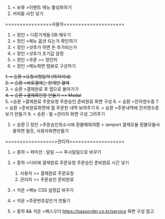 1. < 보류 >이벤트 메뉴 활성화하기
2. 커피들 사진 넣기

================사용자=====================

1. < 정인 > 다른가게들 DB 채우기 
2. < 정인 >메뉴 옵션 되는거 확인하기
3. < 정인 >샷추가 하면 돈 추가되는거
4. < 정인 >샷추가 초기값 설정
5. < 정인 >쿠폰 >> 정인이
6. < 정인 >메뉴화면 탭뷰로 구성하기

~~1. < 승환 >요청사항입력 (15자이내)~~ <br>
~~2. < 승환 >바로결제는 한개만 결제~~<br>
3. < 승환 >결제완료 후 앱으로 돌아가기<br>
~~4. < 승환 >결제확인창 만들기 >> Modal~~<br>
5. <승환 >결제완료 주문요청 주문승인 준비완료 화면 구성
6. < 승환 >전자영수증
7. < 승환 >준비완료화면에 뭘 주문한 내역 보여주기
8. < 승환 >주문내역에 전자영수증 보기 만들기
9. < 승환 : 필 >관리자 화면 구성 그려주기

1. < 승환 || 정인 >주문승인취소시에 환불해줘야함 > iamport 결제모듈 환불모듈사용하면 될듯, 사용자화면만들기

==================관리자===================

1. < 종하 > 퍼미션 :  알림 —> 푸시알림으로 바꾸기
2. < 종하 >디비에 결제완료 주문요청 주문승인 준비완료 시간 넣기
    1. 사용자 >> 결제완료 주문요청
    2. 관리자 >> 주문승인 준비완료

1. < 석운 >메뉴 CSS 설정값 바꾸기
2. < 석운 >주문번호같은거 만들기

1. < 종하 && 석운 >패스오더 https://passorder.co.kr/service 화면 구성 참고
